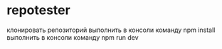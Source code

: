 # repotester
клонировать репозиторий 
выполнить в консоли команду npm install
выполнить в консоли команду npm run dev
